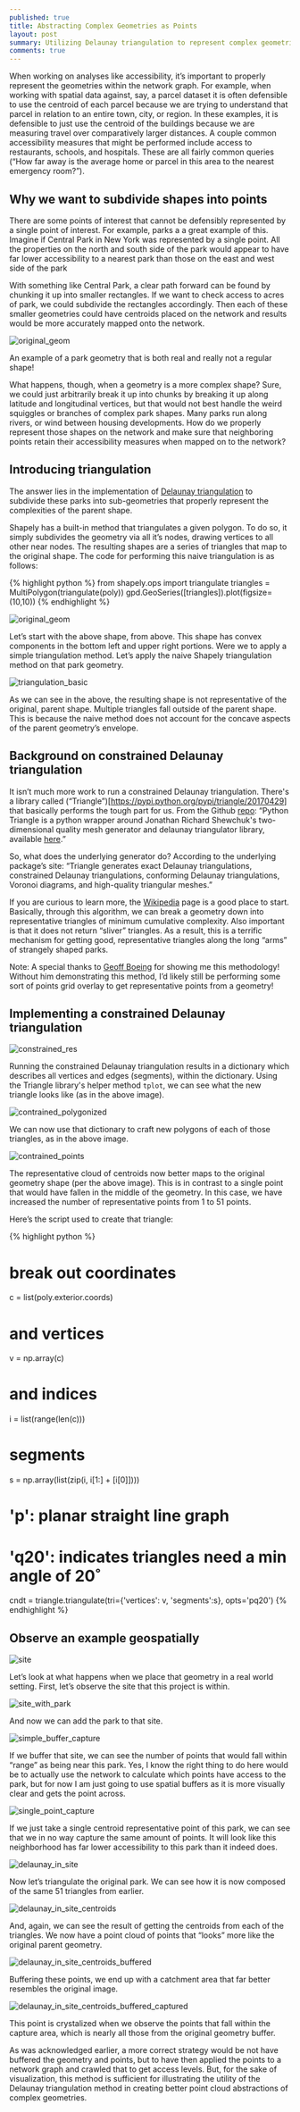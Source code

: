 ```yaml
---
published: true
title: Abstracting Complex Geometries as Points
layout: post
summary: Utilizing Delaunay triangulation to represent complex geometries in a network graph
comments: true
---
```


When working on analyses like accessibility, it’s important to properly represent the geometries within the network graph. For example, when working with spatial data against, say, a parcel dataset it is often defensible to use the centroid of each parcel because we are trying to understand that parcel in relation to an entire town, city, or region. In these examples, it is defensible to just use the centroid of the buildings because we are measuring travel over comparatively larger distances. A couple common accessibility measures that might be performed include access to restaurants, schools, and hospitals. These are all fairly common queries (“How far away is the average home or parcel in this area to the nearest emergency room?”). 

## Why we want to subdivide shapes into points

There are some points of interest that cannot be defensibly represented by a single point of interest. For example, parks a a great example of this. Imagine if Central Park in New York was represented by a single point. All the properties on the north and south side of the park would appear to have far lower accessibility to a nearest park than those on the east and west side of the park

With something like Central Park, a clear path forward can be found by chunking it up into smaller rectangles. If we want to check access to acres of park, we could subdivide the rectangles accordingly. Then each of these smaller geometries could have centroids placed on the network and results would be more accurately mapped onto the network.

![original_geom](https://raw.githubusercontent.com/kuanb/kuanb.github.io/master/images/_posts/triangle/original_geom.png)

An example of a park geometry that is both real and really not a regular shape!

What happens, though, when a geometry is a more complex shape? Sure, we could just arbitrarily break  it up into chunks by breaking it up along latitude and longitudinal vertices, but that would not best handle the weird squiggles or branches of complex park shapes. Many parks run along rivers, or wind between housing developments. How do we properly represent those shapes on the network and make sure that neighboring points retain their accessibility measures when mapped on to the network?

## Introducing triangulation

The answer lies in the implementation of [Delaunay triangulation](https://en.wikipedia.org/wiki/Delaunay_triangulation) to subdivide these parks into sub-geometries that properly represent the complexities of the parent shape.

Shapely has a built-in method that triangulates a given polygon. To do so, it simply subdivides the geometry via all it’s nodes, drawing vertices to all other near nodes. The resulting shapes are a series of triangles that map to the original shape. The code for performing this naive triangulation is as follows:

{% highlight python %}
from shapely.ops import triangulate
triangles = MultiPolygon(triangulate(poly))
gpd.GeoSeries([triangles]).plot(figsize=(10,10))
{% endhighlight %}

![original_geom](https://raw.githubusercontent.com/kuanb/kuanb.github.io/master/images/_posts/triangle/original_geom.png)

Let’s start with the above shape, from above. This shape has convex components in the bottom left and upper right portions. Were we to apply a simple triangulation method. Let’s apply the naive Shapely triangulation method on that park geometry.

![triangulation_basic](https://raw.githubusercontent.com/kuanb/kuanb.github.io/master/images/_posts/triangle/triangulation_basic.png)

As we can see in the above, the resulting shape is not representative of the original, parent shape. Multiple triangles fall outside of the parent shape. This is because the naive method does not account for the concave aspects of the parent geometry’s envelope.

## Background on constrained Delaunay triangulation

It isn’t much more work to run a constrained Delaunay triangulation. There's a library called (“Triangle”)[https://pypi.python.org/pypi/triangle/20170429] that basically performs the tough part for us. From the Github [repo](https://github.com/drufat/triangle): “Python Triangle is a python wrapper around Jonathan Richard Shewchuk's two-dimensional quality mesh generator and delaunay triangulator library, available [here](http://www.cs.cmu.edu/~quake/triangle.html).”

So, what does the underlying generator do? According to the underlying package’s site: “Triangle generates exact Delaunay triangulations, constrained Delaunay triangulations, conforming Delaunay triangulations, Voronoi diagrams, and high-quality triangular meshes.”

If you are curious to learn more, the [Wikipedia](https://en.wikipedia.org/wiki/Delaunay_triangulation) page is a good place to start. Basically, through this algorithm, we can break a geometry down into representative triangles of minimum cumulative complexity. Also important is that it does not return “sliver” triangles. As a result, this is a terrific mechanism for getting good, representative triangles along the long “arms” of strangely shaped parks.

Note: A special thanks to [Geoff Boeing](http://geoffboeing.com/) for showing me this methodology! Without him demonstrating this method, I’d likely still be performing some sort of points grid overlay to get representative points from a geometry!

## Implementing a constrained Delaunay triangulation

![constrained_res](https://raw.githubusercontent.com/kuanb/kuanb.github.io/master/images/_posts/triangle/constrained_res.png)

Running the constrained Delaunay triangulation results in a dictionary which describes all vertices and edges (segments), within the dictionary. Using the Triangle library's helper method `tplot`, we can see what the new triangle looks like (as in the above image).

![contrained_polygonized](https://raw.githubusercontent.com/kuanb/kuanb.github.io/master/images/_posts/triangle/contrained_polygonized.png)

We can now use that dictionary to craft new polygons of each of those triangles, as in the above image.

![contrained_points](https://raw.githubusercontent.com/kuanb/kuanb.github.io/master/images/_posts/triangle/contrained_points.png)

The representative cloud of centroids now better maps to the original geometry shape (per the above image). This is in contrast to a single point that would have fallen in the middle of the geometry. In this case, we have increased the number of representative points from 1 to 51 points.

Here’s the script used to create that triangle:

{% highlight python %}
# break out coordinates
c = list(poly.exterior.coords)

# and vertices
v = np.array(c)

# and indices
i = list(range(len(c)))

# segments
s = np.array(list(zip(i, i[1:] + [i[0]])))

# 'p': planar straight line graph
# 'q20': indicates triangles need a min angle of 20˚
cndt = triangle.triangulate(tri={'vertices': v, 'segments':s},
                            opts='pq20')
{% endhighlight %}


## Observe an example geospatially

![site](https://raw.githubusercontent.com/kuanb/kuanb.github.io/master/images/_posts/triangle/site.png)

Let’s look at what happens when we place that geometry in a real world setting. First, let’s observe the site that this project is within.

![site_with_park](https://raw.githubusercontent.com/kuanb/kuanb.github.io/master/images/_posts/triangle/site_with_park.png)

And now we can add the park to that site.

![simple_buffer_capture](https://raw.githubusercontent.com/kuanb/kuanb.github.io/master/images/_posts/triangle/simple_buffer_capture.png)

If we buffer that site, we can see the number of points that would fall within “range” as being near this park. Yes, I know the right thing to do here would be to actually use the network to calculate which points have access to the park, but for now I am just going to use spatial buffers as it is more visually clear and gets the point across.

![single_point_capture](https://raw.githubusercontent.com/kuanb/kuanb.github.io/master/images/_posts/triangle/single_point_capture.png)

If we just take a single centroid representative point of this park, we can see that we in no way capture the same amount of points. It will look like this neighborhood has far lower accessibility to this park than it indeed does.

![delaunay_in_site](https://raw.githubusercontent.com/kuanb/kuanb.github.io/master/images/_posts/triangle/delaunay_in_site.png)

Now let’s triangulate the original park. We can see how it is now composed of the same 51 triangles from earlier.

![delaunay_in_site_centroids](https://raw.githubusercontent.com/kuanb/kuanb.github.io/master/images/_posts/triangle/delaunay_in_site_centroids.png)

And, again, we can see the result of getting the centroids from each of the triangles. We now have a point cloud of points that “looks” more like the original parent geometry.

![delaunay_in_site_centroids_buffered](https://raw.githubusercontent.com/kuanb/kuanb.github.io/master/images/_posts/triangle/delaunay_in_site_centroids_buffered.png)

Buffering these points, we end up with a catchment area that far better resembles the original image.

![delaunay_in_site_centroids_buffered_captured](https://raw.githubusercontent.com/kuanb/kuanb.github.io/master/images/_posts/triangle/delaunay_in_site_centroids_buffered_captured.png)

This point is crystalized when we observe the points that fall within the capture area, which is nearly all those from the original geometry buffer. 

As was acknowledged earlier, a more correct strategy would be not have buffered the geometry and points, but to have then applied the points to a network graph and crawled that to get access levels. But, for the sake of visualization, this method is sufficient for illustrating the utility of the Delaunay triangulation method in creating better point cloud abstractions of complex geometries.
